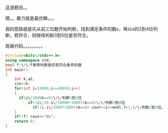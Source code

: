 这道题目。。

嗯。。暴力就是最优解。。。

我的思路就是先从前三位数开始判断，找到满足条件的数s，再以s的2到4位判断，若符合，则继续判断3到5位是否符合。

蒟蒻代码。。。。。。。。。

```cpp
#include<bits\/stdc++.h>
using namespace std;
bool f;\/\/f用来判断是否有符合条件的数
int main()
{
    int k,a1;
    cin>>k;
    for(int i=10000;i<=30000;i++)
    {
      if(i\/100%k==0)\/\/判断1到3位
          if((i\/10-i\/10000*1000)%k==0)\/\/判断2到4位
            if((i-i\/1000*1000)%k==0) cout<<i<<endl,f=1;\/\/判断2到5位，若都符合，输出该数，f为真，继续搜索
    }
    if(!f) cout<<"No";
    return 0;
}
```